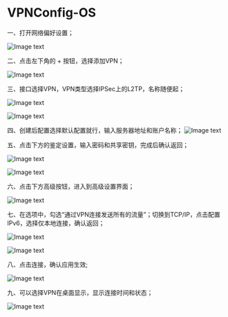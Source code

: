 # VPNConfig-OS
一、打开网络偏好设置；
> 
![Image text](https://github.com/rock-chao/VPNConfig-OS/blob/master/ConfigImage/1.png)
> 
二、点击左下角的 + 按钮，选择添加VPN；
> 
![Image text](https://github.com/rock-chao/VPNConfig-OS/blob/master/ConfigImage/2.png)
> 
三、接口选择VPN，VPN类型选择IPSec上的L2TP，名称随便起；
> 
![Image text](https://github.com/rock-chao/VPNConfig-OS/blob/master/ConfigImage/3.png)
> 
![Image text](https://github.com/rock-chao/VPNConfig-OS/blob/master/ConfigImage/4.png)
> 
四、创建后配置选择默认配置就行，输入服务器地址和账户名称；
![Image text](https://github.com/rock-chao/VPNConfig-OS/blob/master/ConfigImage/5.png)
> 
五、点击下方的鉴定设置，输入密码和共享密钥，完成后确认返回；
> 
![Image text](https://github.com/rock-chao/VPNConfig-OS/blob/master/ConfigImage/6.png)
> 
![Image text](https://github.com/rock-chao/VPNConfig-OS/blob/master/ConfigImage/7.png)
> 
六、点击下方高级按钮，进入到高级设置界面；
> 
![Image text](https://github.com/rock-chao/VPNConfig-OS/blob/master/ConfigImage/8.png)
> 
七、在选项中，勾选“通过VPN连接发送所有的流量”；切换到TCP/IP，点击配置IPv6，选择仅本地连接，确认返回；
> 
![Image text](https://github.com/rock-chao/VPNConfig-OS/blob/master/ConfigImage/9.png)
> 
![Image text](https://github.com/rock-chao/VPNConfig-OS/blob/master/ConfigImage/10.png)
> 
八、点击连接，确认应用生效;
> 
![Image text](https://github.com/rock-chao/VPNConfig-OS/blob/master/ConfigImage/11.png)
> 
九、可以选择VPN在桌面显示，显示连接时间和状态；
> 
![Image text](https://github.com/rock-chao/VPNConfig-OS/blob/master/ConfigImage/1.png)
> 

